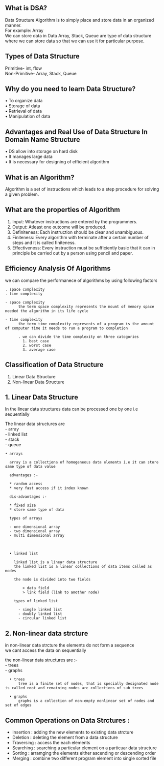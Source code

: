 ## What is DSA?
Data Structure Algorithm is to simply place and store data in an organized manner. <br />
For example: Array <br />
We can store data in Data Array, Stack, Queue are type of data structure where we can store data so that we can use it for particular purpose. <br />

## Types of Data Structure
Primitive- int, flow <br />
Non-Primitive- Array, Stack, Queue <br />

## Why do you need to learn Data Structure?
•	To organize data <br />
•	Storage of data <br />
•	Retrieval of data <br />
•	Manipulation of data <br />

## Advantages and Real Use of Data Structure In Domain Name Structure
•	DS allow into storage on hard disk <br />
•	It manages large data <br />
•	It is necessary for designing of efficient algorithm <br />

## What is an Algorithm?
Algorithm is a set of instructions which leads to a step procedure for solving a given problem. <br />

## What are the properties of Algorithm
1.	Input: Whatever instructions are entered by the programmers. <br />
2.	Output: Atleast one outcome will be produced. <br />
3.	Definiteness: Each instruction should be clear and unambiguous. <br /> 
4.	Finiteness: Every algorithm with terminate after a certain number of steps and it is called finiteness. <br />
5.	Effectiveness: Every instruction must be sufficiently basic that it can in principle be carried out by a person using pencil and paper. <br />

## Efficiency Analysis Of Algorithms

  we can compare the performanece of algorithms by using following factors <br />
  
    . space complexity 
    . time complexity 
    
    - space complexity
          the term space complexity represents the mount of memory space needed the algorithm in its life cycle
          
    - time complexity
          the term time complexity represents of a program is the amount of computer time it needs to run a program to completion
          
          . we can divide the time complexity on three catogories
            1. best case
            2. worst case
            3. average case

## Classification of Data Structure
1. Linear Data Structure
2. Non-linear Data Structure


## 1. Linear Data Structure
  In the linear data structures data can be processed one by one i.e sequentially <br />
  
  The linear data structures are <br />
    - array <br />
    - linked list <br />
    - stack <br />
    - queue <br />
    
    • arrays
    
      array is a collectiona of homogeneous data elements i.e it can store same type of data value 
      
      advantages :- 
      
      * random access 
      * very fast access if it index known 
      
      dis-advantages :- 
      
      * fixed size
      * store same type of data
      
      types of arrays
      
      - one dimensional array
      - two dimensional array
      - multi dimensional array
      
<br />
      
      • linked list
      
        linked list is a linear data structure
        the linked list is a linear collections of data items called as nodes
        
        the node is divided into two fields
        
            > data field
            > link field (link to another node)
            
        types of linked list
        
          - single linked list
          - doubly linked list
          - circular linked list
          
 ## 2. Non-linear data strcture
   in non-linear data strcture the elements do not form a sequence <br />
   we cant access the data on sequentially <br />
   
   the non-linear data structures are :- <br />
    - trees <br />
    - graphs <br />
      
      • trees
          tree is a finite set of nodes, that is specially designated node is called root and remaining nodes are collections of sub trees
      
      • graphs
          graphs is a collection of non-empty nonlinear set of nodes and set of edges
          
          
 ## Common Operations on Data Strctures : <br />
   * Insertion : adding the new elements to existing data strcture
   * Deletion  : deleting the element from a data structure
   * Traversing : access the each elements
   * Searching : searching a particular element on a particuar data structure
   * Sorting : arramging the elements either ascending or descending order
   * Merging : combine two different program element into single sorted file
    
  
      
    
